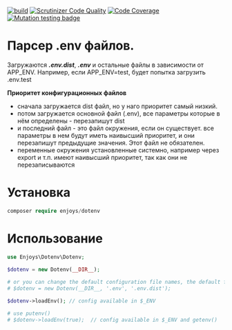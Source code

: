 [![build](https://github.com/Enjoyzz/dotenv/actions/workflows/build.yml/badge.svg)](https://github.com/Enjoyzz/dotenv/actions/workflows/build.yml)
[![Scrutinizer Code Quality](https://scrutinizer-ci.com/g/Enjoyzz/dotenv/badges/quality-score.png?b=master)](https://scrutinizer-ci.com/g/Enjoyzz/dotenv/?branch=master)
[![Code Coverage](https://scrutinizer-ci.com/g/Enjoyzz/dotenv/badges/coverage.png?b=master)](https://scrutinizer-ci.com/g/Enjoyzz/dotenv/?branch=master)
[![Mutation testing badge](https://img.shields.io/endpoint?style=flat&url=https%3A%2F%2Fbadge-api.stryker-mutator.io%2Fgithub.com%2FEnjoyzz%2Fdotenv%2Fmaster)](https://dashboard.stryker-mutator.io/reports/github.com/Enjoyzz/dotenv/master)

# Парсер .env файлов.

Загружаются ***.env.dist***, ***.env*** и остальные файлы в зависимости от APP_ENV. Например, если APP_ENV=test, будет попытка
загрузить .env.test

**Приоритет конфигурационных файлов**

- сначала загружается dist файл, но у наго приоритет самый низкий.
- потом загружается основной файл (.env), все параметры которые в нём определены - перезапишут dist
- и последний файл - это файл окружения, если он существует. все параметры в нем будут иметь наивысший приоритет, и они
  перезапишут предыдущие значения. Этот файл не обязателен.
- переменные окружения установленные системно, например через export и т.п. имеют наивысший приоритет, так как они не
  перезаписываются

# Установка

```php 
composer require enjoys/dotenv
```

# Использование

```php
use Enjoys\Dotenv\Dotenv;
 
$dotenv = new Dotenv(__DIR__);

# or you can change the default configuration file names, the default file name is specified
# $dotenv = new Dotenv(__DIR__, '.env', '.env.dist');

$dotenv->loadEnv(); // config available in $_ENV

# use putenv()
# $dotenv->loadEnv(true);  // config available in $_ENV and getenv()
```

